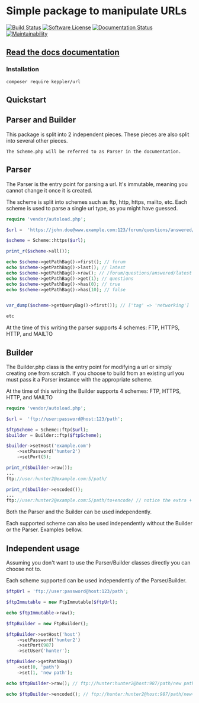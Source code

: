 # Simple package to manipulate URLs

[![Build Status](https://travis-ci.org/KepplerPl/url.svg?branch=master)](https://travis-ci.org/KepplerPl/url)
[![Software License](https://img.shields.io/badge/license-MIT-brightgreen.svg?style=flat-square)](LICENSE.md)
[![Documentation Status](https://readthedocs.org/projects/kepplerpl-scheme/badge/?version=latest)](https://kepplerpl-scheme.readthedocs.io/en/latest/?badge=latest)
[![Maintainability](https://api.codeclimate.com/v1/badges/a99a88d28ad37a79dbf6/maintainability)](https://codeclimate.com/github/codeclimate/codeclimate/maintainability)

## [Read the docs documentation](https://kepplerpl-scheme.readthedocs.io/en/latest/)

### Installation

```
composer require keppler/url
```


Quickstart
----------

Parser and Builder
----------

This package is split into 2 independent pieces. These pieces are also split into several other pieces.

    The Scheme.php will be referred to as Parser in the documentation.

Parser
------

The Parser is the entry point for parsing a url. It's immutable, meaning you cannot change it once it is created.

The scheme is split into schemes such as ftp, http, https, mailto, etc.
Each scheme is used to parse a single url type, as you might have guessed.

```php
require 'vendor/autoload.php';

$url =  'https://john.doe@www.example.com:123/forum/questions/answered/latest?tag=networking&order=newest#top';

$scheme = Scheme::https($url);

print_r($scheme->all());

echo $scheme->getPathBag()->first(); // forum
echo $scheme->getPathBag()->last(); // latest
echo $scheme->getPathBag()->raw(); // /forum/questions/answered/latest
echo $scheme->getPathBag()->get(1); // questions
echo $scheme->getPathBag()->has(0); // true
echo $scheme->getPathBag()->has(10); // false


var_dump($scheme->getQueryBag()->first()); // ['tag' => 'networking']

etc
````

At the time of this writing the parser supports 4 schemes: FTP, HTTPS, HTTP, and MAILTO

Builder
-------

The Builder.php class is the entry point for modifying a url or simply creating one from scratch.
If you choose to build from an existing url you must pass it a Parser instance with the appropriate scheme.

At the time of this writing the Builder supports 4 schemes: FTP, HTTPS, HTTP, and MAILTO

```php
require 'vendor/autoload.php';

$url =  'ftp://user:password@host:123/path';

$ftpScheme = Scheme::ftp($url);
$builder = Builder::ftp($ftpScheme);

$builder->setHost('example.com')
    ->setPassword('hunter2')
    ->setPort(5);

print_r($builder->raw());
...
ftp://user:hunter2@example.com:5/path/

print_r($builder->encoded());
...
ftp://user:hunter2@example.com:5/path/to+encode/ // notice the extra +
````

Both the Parser and the Builder can be used independently.

Each supported scheme can also be used independently without the Builder or the Parser. Examples bellow.

Independent usage
-----------------

Assuming you don't want to use the Parser/Builder classes directly you can choose not to.

Each scheme supported can be used independently of the Parser/Builder.

```php
$ftpUrl = 'ftp://user:password@host:123/path';

$ftpImmutable = new FtpImmutable($ftpUrl);

echo $ftpImmutable->raw();

$ftpBuilder = new FtpBuilder();

$ftpBuilder->setHost('host')
    ->setPassword('hunter2')
    ->setPort(987)
    ->setUser('hunter');

$ftpBuilder->getPathBag()
    ->set(0, 'path')
    ->set(1, 'new path');

echo $ftpBuilder->raw(); // ftp://hunter:hunter2@host:987/path/new path/

echo $ftpBuilder->encoded(); // ftp://hunter:hunter2@host:987/path/new+path/
````